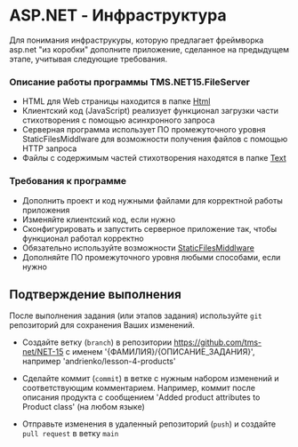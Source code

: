 ﻿# ASP.NET - Инфраструктура
Для понимания инфраструкуры, которую предлагает фреймворка asp.net "из коробки" дополните приложение, сделанное на предыдущем этапе, учитывая следующие требования.

### Описание работы программы TMS.NET15.FileServer
  - HTML для Web страницы находится в папке [Html](./Content/Html)
  - Клиентский код (JavaScript) реализует функционал загрузки части стихотворения с помощью асинхронного запроса
  - Серверная программа использует ПО промежуточного уровня StaticFilesMiddlware для возможности получения файлов с помощью HTTP запроса
  - Файлы с содержимым частей стихотворения находятся в папке [Text](./Content/Text) 

### Требования к программе
  - Дополнить проект и код нужными файлами для корректной работы приложения
  - Изменяйте клиентский код, если нужно
  - Сконфигурировать и запустить серверное приложение так, чтобы функционал работал корректно
  - Обязательно используйте возможности [StaticFilesMiddlware](https://docs.microsoft.com/ru-ru/aspnet/core/fundamentals/static-files?view=aspnetcore-6.0)
  - Дополняйте ПО промежуточного уровня любыми способами, если нужно

## Подтверждение выполнения
После выполнения задания (или этапов задания) используйте `git` репозиторий для сохранения Ваших изменений.

 - Создайте ветку (`branch`) в репозитории https://github.com/tms-net/NET-15 с именем '{ФАМИЛИЯ}/{ОПИСАНИЕ_ЗАДАНИЯ}', например 'andrienko/lesson-4-products'

 - Сделайте коммит (`commit`) в ветке с нужным набором изменений и соответствующим комментарием. Например, коммит после описания продукта с сообщением 'Added product attributes to Product class' (на любом языке)

 - Отправьте изменения в удаленный репозиторий (`push`) и создайте `pull request` в ветку `main`







